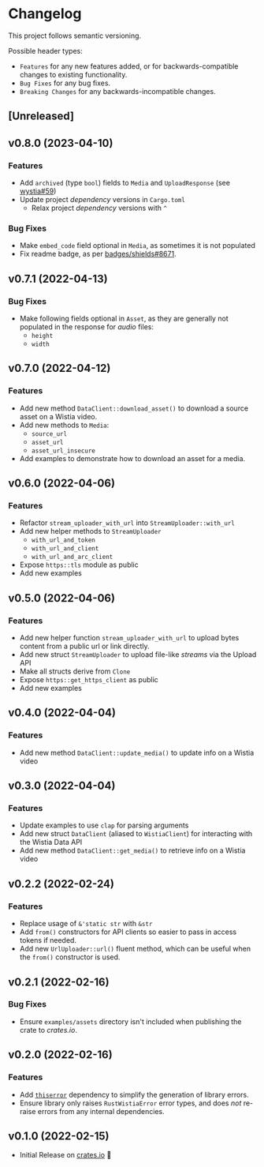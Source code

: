 # Changelog

This project follows semantic versioning.

Possible header types:

- `Features` for any new features added, or for backwards-compatible
  changes to existing functionality.
- `Bug Fixes` for any bug fixes.
- `Breaking Changes` for any backwards-incompatible changes.

## [Unreleased]

## v0.8.0 (2023-04-10)

### Features

* Add `archived` (type `bool`) fields to `Media` and `UploadResponse` (see [wystia#59](https://github.com/rnag/wystia/issues/59))
* Update project *dependency* versions in `Cargo.toml` 
  * Relax project *dependency* versions with `^`

### Bug Fixes

* Make `embed_code` field optional in `Media`, as sometimes it is not populated
* Fix readme badge, as per [badges/shields#8671](https://github.com/badges/shields/issues/8671).

## v0.7.1 (2022-04-13)

### Bug Fixes

* Make following fields optional in `Asset`, as they are generally not populated
  in the response for *audio* files:
  * `height`
  * `width`

## v0.7.0 (2022-04-12)

### Features

* Add new method `DataClient::download_asset()` to download a source asset on a Wistia video.
* Add new methods to `Media`:
  * `source_url` 
  * `asset_url`
  * `asset_url_insecure`
* Add examples to demonstrate how to download an asset for a media.

## v0.6.0 (2022-04-06)

### Features

* Refactor `stream_uploader_with_url` into `StreamUploader::with_url`
* Add new helper methods to `StreamUploader`
  * `with_url_and_token`
  * `with_url_and_client`
  * `with_url_and_arc_client`
* Expose `https::tls` module as public
* Add new examples

## v0.5.0 (2022-04-06)

### Features

* Add new helper function `stream_uploader_with_url` to upload bytes content from a public url or link directly.
* Add new struct `StreamUploader` to upload file-like *streams* via the Upload API
* Make all structs derive from `Clone`
* Expose `https::get_https_client` as public
* Add new examples

## v0.4.0 (2022-04-04)

### Features

* Add new method `DataClient::update_media()` to update info on a Wistia video

## v0.3.0 (2022-04-04)

### Features

* Update examples to use `clap` for parsing arguments
* Add new struct `DataClient` (aliased to `WistiaClient`) for interacting with
  the Wistia Data API
* Add new method `DataClient::get_media()` to retrieve info on a Wistia video

## v0.2.2 (2022-02-24)

### Features

* Replace usage of `&'static str` with `&str`
* Add `from()` constructors for API clients so easier to pass in access tokens if needed.
* Add new `UrlUploader::url()` fluent method, which can be useful when the
  `from()` constructor is used.

## v0.2.1 (2022-02-16)

### Bug Fixes

* Ensure `examples/assets` directory isn't included when publishing the crate to *crates.io*.

## v0.2.0 (2022-02-16)

### Features

* Add [`thiserror`] dependency to simplify the generation of library errors.
* Ensure library only raises `RustWistiaError` error types, and does *not* re-raise 
  errors from any internal dependencies.

[`thiserror`]: https://docs.rs/thiserror

## v0.1.0 (2022-02-15)

- Initial Release on [crates.io] :tada:

[crates.io]: https://crates.io/crates/rust-wistia
